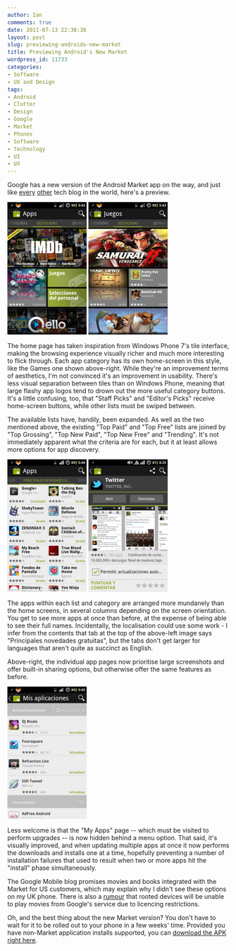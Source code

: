 ```yaml
---
author: Ian
comments: true
date: 2011-07-13 22:38:38
layout: post
slug: previewing-androids-new-market
title: Previewing Android's New Market
wordpress_id: 11733
categories:
- Software
- UX and Design
tags:
- Android
- Clutter
- Design
- Google
- Market
- Phones
- Software
- Technology
- UI
- UX
---
```


Google has a new version of the Android Market app on the way, and just like [every](http://www.engadget.com/2011/07/12/google-updating-android-market-app-on-phones-adding-movies-and/) [other](http://gizmodo.com/5820593/the-new-android-market-looks-like-a-windows-phone-app-which-means-it-looks-a-lot-better) tech blog in the world, here's a preview.

[![Android Market - Home](/img/blog/2011/07/screenshot-1310575369698-180x300.png)](/blog/2011/07/screenshot-1310575369698.png) [![Android Market - Games](/blog/2011/07/screenshot-1310575395208-180x300.png)](/blog/2011/07/screenshot-1310575395208.png)

The home page has taken inspiration from Windows Phone 7's tile interface, making the browsing experience visually richer and much more interesting to flick through.  Each app category has its own home-screen in this style, like the Games one shown above-right.  While they're an improvement terms of aesthetics, I'm not convinced it's an improvement in usability.  There's less visual separation between tiles than on Windows Phone, meaning that large flashy app logos tend to drown out the more useful category buttons.  It's a little confusing, too, that "Staff Picks" and "Editor's Picks" receive home-screen buttons, while other lists must be swiped between.

The available lists have, handily, been expanded.  As well as the two mentioned above, the existing "Top Paid" and "Top Free" lists are joined by "Top Grossing", "Top New Paid", "Top New Free" and "Trending".  It's not immediately apparent what the criteria are for each, but it at least allows more options for app discovery.

[![Android Market - "Top Free" List](/img/blog/2011/07/screenshot-1310575494319-180x300.png)](/blog/2011/07/screenshot-1310575494319.png) [![Android Market - App Page](/blog/2011/07/screenshot-1310585151980-180x300.png)](/blog/2011/07/screenshot-1310585151980.png)

The apps within each list and category are arranged more mundanely than the home screens, in several columns depending on the screen orientation. You get to see more apps at once than before, at the expense of being able to see their full names.  Incidentally, the localisation could use some work - I infer from the contents that tab at the top of the above-left image says "Principales novedades gratuitas", but the tabs don't get larger for languages that aren't quite as succinct as English.

Above-right, the individual app pages now prioritise large screenshots and offer built-in sharing options, but otherwise offer the same features as before.

[![Android Market - My Apps](/img/blog/2011/07/screenshot-1310575526495-180x300.png)](/blog/2011/07/screenshot-1310575526495.png)

Less welcome is that the "My Apps" page -- which must be visited to perform upgrades -- is now hidden behind a menu option.  That said, it's visually improved, and when updating multiple apps at once it now performs the downloads and installs one at a time, hopefully preventing a number of installation failures that used to result when two or more apps hit the "install" phase simultaneously.

The Google Mobile blog promises movies and books integrated with the Market for US customers, which may explain why I didn't see these options on my UK phone.  There is also a [rumour](http://www.androidcentral.com/google-movies-blocked-rooted-devices) that rooted devices will be unable to play movies from Google's service due to licencing restrictions.

Oh, and the best thing about the new Market version?  You don't have to wait for it to be rolled out to your phone in a few weeks' time.  Provided you have non-Market application installs supported, you can [download the APK right here](http://files.ianrenton.com/com.android.vending-1.apk).
